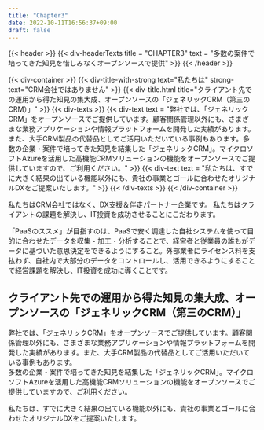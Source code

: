 ```yaml
---
title: "Chapter3"
date: 2022-10-11T16:56:37+09:00
draft: false
---
```


{{< header >}}
    {{< div-headerTexts
        title = "CHAPTER3"
        text = "多数の案件で培ってきた知見を惜しみなくオープンソースで提供"
    >}}
{{< /header >}}

{{< div-container >}}
    {{< div-title-with-strong 
        text="私たちは"
        strong-text="CRM会社ではありません"
    >}}
    {{< div-title.html 
        title="クライアント先での運用から得た知見の集大成、オープンソースの「ジェネリックCRM（第三のCRM）」"
    >}}
    {{< div-texts >}}
        {{< div-text
            text = "弊社では、「ジェネリックCRM」をオープンソースでご提供しています。顧客関係管理以外にも、さまざまな業務アプリケーションや情報プラットフォームを開発した実績があります。また、大手CRM製品の代替品としてご活用いただいている事例もあります。多数の企業・案件で培ってきた知見を結集した「ジェネリックCRM」。マイクロソフトAzureを活用した高機能CRMソリューションの機能をオープンソースでご提供していますので、ご利用ください。"
        >}} 
        {{< div-text
            text = "私たちは、すでに大きく結果の出ている機能以外にも、貴社の事業とゴールに合わせたオリジナルDXをご提案いたします。"
        >}} 
    {{< /div-texts >}}
{{< /div-container >}}

私たちはCRM会社ではなく、DX支援＆伴走パートナー企業です。
私たちはクライアントの課題を解決し、IT投資を成功させることにこだわります。

「PaaSのススメ」が目指すのは、PaaSで安く調達した自社システムを使って目的に合わせたデータを収集・加工・分析することで、経営者と従業員の誰もがデータに基づいた意思決定をできるようにすること。外部業者にライセンス料を支払わず、自社内で大部分のデータをコントロールし、活用できるようにすることで経営課題を解決し、IT投資を成功に導くことです。

## クライアント先での運用から得た知見の集大成、オープンソースの「ジェネリックCRM（第三のCRM）」

弊社では、「ジェネリックCRM」をオープンソースでご提供しています。顧客関係管理以外にも、さまざまな業務アプリケーションや情報プラットフォームを開発した実績があります。また、大手CRM製品の代替品としてご活用いただいている事例もあります。  
多数の企業・案件で培ってきた知見を結集した「ジェネリックCRM」。マイクロソフトAzureを活用した高機能CRMソリューションの機能をオープンソースでご提供していますので、ご利用ください。  

私たちは、すでに大きく結果の出ている機能以外にも、貴社の事業とゴールに合わせたオリジナルDXをご提案いたします。
